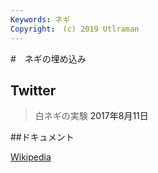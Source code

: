 ```yaml
---
Keywords: ネギ
Copyright:　(c) 2019 Utlraman
---
```


#　ネギの埋め込み

## Twitter

<blockquote class="twitter-tweet" data-lang="ja"><p lang="ja" dir="ltr">白ネギの実験
<a herf="https://pbs.twimg.com/media/DG6QRYwUMAAwRgd?format=jpg&name=small</a></p>&mdash; Ryuichi Ueda  
<a href="https://twitter.com/ryuichiueda/status/895812-78354563072">2017年8月11日</a></blockquote>
<script async src="//platform.twitter.com/widgets.js" charset="utf-8"></script>

##ドキュメント

[Wikipedia](https://ja.wikipedia.org/wiki/%E3%83%8D%E3%82%AE)
